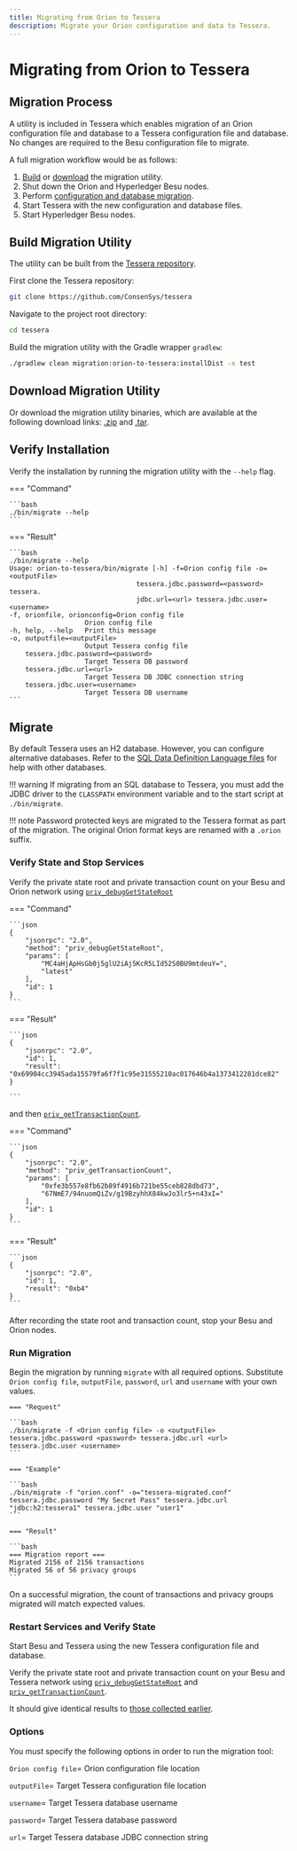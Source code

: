 ```yaml
---
title: Migrating from Orion to Tessera
description: Migrate your Orion configuration and data to Tessera.
---
```


# Migrating from Orion to Tessera

## Migration Process

A utility is included in Tessera which enables migration of an Orion configuration
file and database to a Tessera configuration file and database. No changes are required to the Besu configuration file to migrate.

A full migration workflow would be as follows:

1. [Build](#build-migration-utility) or [download](#download-migration-utility) the migration utility.
1. Shut down the Orion and Hyperledger Besu nodes.
1. Perform [configuration and database migration](#migrate).
1. Start Tessera with the new configuration and database files.
1. Start Hyperledger Besu nodes.

## Build Migration Utility

The utility can be built from the [Tessera repository](https://github.com/ConsenSys/tessera/).

First clone the Tessera repository:

```bash
git clone https://github.com/ConsenSys/tessera
```

Navigate to the project root directory:

```bash
cd tessera
```

Build the migration utility with the Gradle wrapper `gradlew`:

```bash
./gradlew clean migration:orion-to-tessera:installDist -x test
```

## Download Migration Utility

  Or download the migration utility binaries, which are available at the following download links: [.zip](https://github.com/ConsenSys/tessera/releases/download/untagged-6bead3ab9b624321b1aa/migrate-21.1.1.zip)
  and [.tar](https://github.com/ConsenSys/tessera/releases/download/untagged-6bead3ab9b624321b1aa/migrate-21.1.1.tar).

## Verify Installation

Verify the installation by running the migration utility with the `--help` flag.

=== "Command"

    ```bash
    ./bin/migrate --help
    ```

=== "Result"

    ```bash
    ./bin/migrate --help
    Usage: orion-to-tessera/bin/migrate [-h] -f=Orion config file -o=<outputFile>
                                    tessera.jdbc.password=<password> tessera.
                                    jdbc.url=<url> tessera.jdbc.user=<username>
    -f, orionfile, orionconfig=Orion config file
                       Orion config file
    -h, help, --help   Print this message
    -o, outputfile=<outputFile>
                       Output Tessera config file
        tessera.jdbc.password=<password>
                       Target Tessera DB password
        tessera.jdbc.url=<url>
                       Target Tessera DB JDBC connection string
        tessera.jdbc.user=<username>
                       Target Tessera DB username
    ```

## Migrate

By default Tessera uses an H2 database. However, you can configure alternative databases.
Refer to the [SQL Data Definition Language files](https://github.com/consensys/tessera/tree/master/ddls/create-table)
for help with other databases.

!!! warning
    If migrating from an SQL database to Tessera, you must add the JDBC driver
    to the `CLASSPATH` environment variable and to the start script at `./bin/migrate`.

!!! note
    Password protected keys are migrated to the Tessera format as part of the migration. The original Orion format keys are renamed with a `.orion` suffix.

### Verify State and Stop Services

Verify the private state root and private transaction count on your Besu and Orion network using [`priv_debugGetStateRoot`](https://besu.hyperledger.org/en/latest/Reference/API-Methods/#priv_debugGetStateRoot)

=== "Command"

    ```json
    {
        "jsonrpc": "2.0",
        "method": "priv_debugGetStateRoot",
        "params": [
            "MC4aHjApHsGb0j5glU2iAj5KcR5LId52S0BU9mtdeuY=",
            "latest"
        ],
        "id": 1
    }
    ```

=== "Result"

    ```json
    {
        "jsonrpc": "2.0",
        "id": 1,
        "result": "0x69904cc3945ada15579fa6f7f1c95e31555210ac017646b4a1373412281dce82"
    }

    ```

and then [`priv_getTransactionCount`](https://besu.hyperledger.org/en/latest/Reference/API-Methods/#priv_getTransactionCount).

=== "Command"

    ```json
    {
        "jsonrpc": "2.0",
        "method": "priv_getTransactionCount",
        "params": [
            "0xfe3b557e8fb62b89f4916b721be55ceb828dbd73",
            "67NmE7/94nuomQiZv/g19BzyhhX84kwJo3lr5+n43xI="
        ],
        "id": 1
    }
    ```

=== "Result"

    ```json
    {
        "jsonrpc": "2.0",
        "id": 1,
        "result": "0xb4"
    }
    ```

After recording the state root and transaction count, stop your Besu and Orion nodes.

### Run Migration

Begin the migration by running `migrate` with all required options.
Substitute `Orion config file`, `outputFile`, `password`, `url` and `username` with your own values.

    === "Request"

    ```bash
    ./bin/migrate -f <Orion config file> -o <outputFile> tessera.jdbc.password <password> tessera.jdbc.url <url> tessera.jdbc.user <username>
    ```

    === "Example"

    ```bash
    ./bin/migrate -f "orion.conf" -o="tessera-migrated.conf" tessera.jdbc.password "My Secret Pass" tessera.jdbc.url "jdbc:h2:tessera1" tessera.jdbc.user "user1"
    ```

    === "Result"

    ```bash
    === Migration report ===
    Migrated 2156 of 2156 transactions
    Migrated 56 of 56 privacy groups
    ```

On a successful migration, the count of transactions and privacy groups migrated will match expected values.

### Restart Services and Verify State

Start Besu and Tessera using the new Tessera configuration file and database.

Verify the private state root and private transaction count on your Besu and Tessera network using [`priv_debugGetStateRoot`](https://besu.hyperledger.org/en/latest/Reference/API-Methods/#priv_debugGetStateRoot) and [`priv_getTransactionCount`](https://besu.hyperledger.org/en/latest/Reference/API-Methods/#priv_getTransactionCount).

It should give identical results to [those collected earlier](#verify-state-and-stop-services).

### Options

You must specify the following options in order to run the migration tool:

`Orion config file`= Orion configuration file location

`outputFile`= Target Tessera configuration file location

`username`= Target Tessera database username

`password`= Target Tessera database password

`url`= Target Tessera database JDBC connection string
